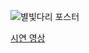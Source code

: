 
![별빛다리 포스터](https://github.com/user-attachments/assets/2a789724-1e3c-4aec-aaa6-87aa64345ee1)

[시연 영상](https://www.youtube.com/watch?v=ikIy5DqPYYw&t=2s)
